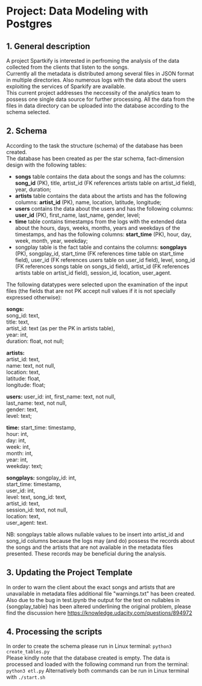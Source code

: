 # Project: Data Modeling with Postgres  
## 1. General description
A project Spartkify is interested in perfroming the analysis of the data collected from the clients that listen to the songs.  
Currently all the metadata is distributed among several files in JSON format in multiple directories. Also numerous logs with the data about the users exploiting the services of Sparkify are available.  
This current project addresses the neccessity of the analytics team to possess one single data source for further processing. All the data from the files in data directory can be uploaded into the database according to the schema selected. 

## 2. Schema  
According to the task the structure (schema) of the database has been created.   
The database has been created as per the star schema, fact-dimension design with the following tables:  
- **songs** table contains the data about the songs and has the columns: **song_id** (PK), title, artist_id (FK references artists table on artist_id field), year, duration;
- **artists** table contains the data about the artists and has the following columns: **artist_id** (PK), name, location, latitude, longitude;
- **users** contains the data about the users and has the following columns: **user_id** (PK),  first_name, last_name, gender, level;
- **time** table contains timestamps from the logs with the extended data about the hours, days, weeks, months, years and weekdays of the timestamps, and has the following columns: **start_time** (PK), hour, day, week, month, year, weekday;
- songplay table is the fact table and contains the columns: **songplays** (PK), songplay_id, start_time (FK references time table on start_time field), user_id (FK references users table on user_id field), level, song_id (FK references songs table on songs_id field), artist_id (FK references artists table on artist_id field), session_id, location, user_agent.

The following datatypes were selected upon the examination of the input files (the fields that are not PK accept null values if it is not specially expressed otherwise):
  
**songs:**  
song_id: text,   
title: text,  
artist_id: text (as per the PK in artists table),  
year: int,  
duration: float, not null;  

**artists:**  
artist_id: text,  
name: text, not null,  
location: text,  
latitude: float,  
longitude: float;  

**users:**
user_id: int, 
first_name: text, not null,   
last_name: text, not null,   
gender: text,   
level: text;

**time:**
start_time: timestamp,   
hour: int,  
day: int,  
week: int,  
month: int,  
year: int,  
weekday: text;  
   
**songplays:**
songplay_id: int,   
start_time: timestamp,   
user_id: int,   
level: text,
song_id: text,   
artist_id: text,   
session_id: text, not null,  
location: text,  
user_agent: text.  

NB: songplays table allows nullable values to be insert into artist_id and song_id columns because the logs may (and do) possess the records about the songs and the artists that are not available in the metadata files presented. These records may be beneficial during the analysis. 
  
## 3. Updating the Project Template  
In order to warn the client about the exact songs and artists that are unavailable in metadata files additional file "warnings.txt" has been created.  
Also due to the bug in test.ipynb the output for the test on nullables in {songplay_table} has been altered underlining the original problem, please find the discussion here https://knowledge.udacity.com/questions/894972  

## 4. Processing the scripts
In order to create the schema please run in Linux terminal:
`python3 create_tables.py`  
Please kindly note that the database created is empty.
The data is processed and loaded with the following command run from the terminal:
`python3 etl.py`
Alternatively both commands can be run in Linux terminal with
`./start.sh`



